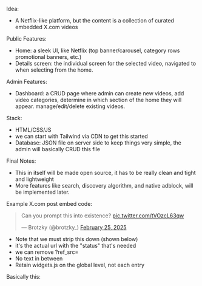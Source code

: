 Idea:
- A Netflix-like platform, but the content is a collection of curated embedded X.com videos

Public Features:
- Home: a sleek UI, like Netflix (top banner/carousel, category rows promotional banners, etc.)
- Details screen: the individual screen for the selected video, navigated to when selecting from the home.

Admin Features:
- Dashboard: a CRUD page where admin can create new videos, add video categories, determine in which section of the home they will appear. manage/edit/delete existing videos.

Stack:
- HTML/CSS/JS
- we can start with Tailwind via CDN to get this started
- Database: JSON file on server side to keep things very simple, the admin will basically CRUD this file

Final Notes:
- This in itself will be made open source, it has to be really clean and tight and lightweight
- More features like search, discovery algorithm, and native adblock, will be implemented later.

Example X.com post embed code:
<blockquote class="twitter-tweet" data-media-max-width="560"><p lang="en" dir="ltr">Can you prompt this into existence? <a href="https://t.co/tVOzcL63qw">pic.twitter.com/tVOzcL63qw</a></p>&mdash; Brotzky (@brotzky_) <a href="https://twitter.com/brotzky_/status/1894428493993193533?ref_src=twsrc%5Etfw">February 25, 2025</a></blockquote> <script async src="https://platform.twitter.com/widgets.js" charset="utf-8"></script>

- Note that we must strip this down (shown below)
- it's the actual url with the "status" that's needed
- we can remove ?ref_src=
- No text in between
- Retain widgets.js on the global level, not each entry

Basically this:
<blockquote class="twitter-tweet" data-media-max-width="560"><a href="https://twitter.com/brotzky_/status/1894428493993193533"></a></blockquote>
